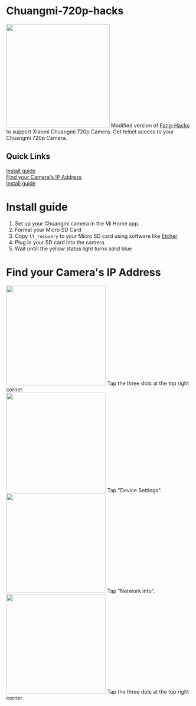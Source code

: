 # Chuangmi-720p-hacks
<img width="280" src="https://i.imgur.com/K5dGNPg.jpg">
Modified version of <a href="https://github.com/jymbob/fang-hacks">Fang-Hacks</a> to support Xiaomi Chuangmi 720p Camera.
Get telnet access to your Chuangmi 720p Camera.

<div id="quick-links">
<h2>Quick Links</h2>
<a href="#install-guide">Install guide</a><br>
<a href="#ip-address-find">Find your Camera's IP Address</a><br>
<a href="#install-guide">Install guide</a>
</div>

<div id="install-guide">
<h1>Install guide</h1>
<ol>
<li>Set up your Chuangmi camera in the Mi Home app.</a>
<li>Format your Micro SD Card
<li>Copy <code>tf_recovery</code> to your Micro SD card using software like <a href="etcher.io">Etcher</a>
<li>Plug in your SD card into the camera.
<li>Wait untill the yellow status light turns solid blue
</ol>
</div>

<div id="ip-address-find">
<h1>Find your Camera's IP Address</h1>
  <div>
    <img width="270" src="https://i.imgur.com/1jR5CKX.png">
    Tap the three dots at the top right corner.
  </div>
  <div>
    <img width="270" src="https://i.imgur.com/ehohB7X.png">
    Tap "Device Settings".
  </div>
  <div>
    <img width="270" src="https://i.imgur.com/x4kOJTA.png">
    Tap "Network info".
  </div>
  <div>
    <img width="270" src="https://i.imgur.com/1jR5CKX.png">
    Tap the three dots at the top right corner.
  </div>
</div>
